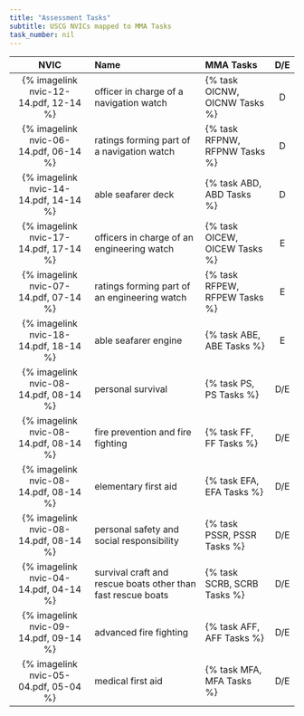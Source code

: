 ```yaml
---
title: "Assessment Tasks"
subtitle: USCG NVICs mapped to MMA Tasks 
task_number: nil
---
```


|NVIC  | Name | MMA Tasks | D/E |
|:-----:|:-----|:--------|:---:|
| {% imagelink nvic-12-14.pdf, 12-14 %} | officer in charge of a navigation watch| {% task OICNW, OICNW Tasks %} | D|
| {% imagelink nvic-06-14.pdf, 06-14 %} | ratings forming part of a navigation watch| {% task RFPNW, RFPNW Tasks %} | D|
| {% imagelink nvic-14-14.pdf, 14-14 %} | able seafarer deck| {% task ABD, ABD Tasks %} | D|
| {% imagelink nvic-17-14.pdf, 17-14 %} | officers in charge of an engineering watch| {% task OICEW, OICEW Tasks %} | E|
| {% imagelink nvic-07-14.pdf, 07-14 %} | ratings forming part of an engineering watch| {% task RFPEW, RFPEW Tasks %} | E|
| {% imagelink nvic-18-14.pdf, 18-14 %} | able seafarer engine| {% task ABE, ABE Tasks %} | E|
| {% imagelink nvic-08-14.pdf, 08-14 %} | personal survival| {% task PS, PS Tasks %} | D/E|
| {% imagelink nvic-08-14.pdf, 08-14 %} | fire prevention and fire fighting| {% task FF, FF Tasks %} | D/E|
| {% imagelink nvic-08-14.pdf, 08-14 %} | elementary first aid| {% task EFA, EFA Tasks %} | D/E|
| {% imagelink nvic-08-14.pdf, 08-14 %} | personal safety and social responsibility| {% task PSSR, PSSR Tasks %} | D/E|
| {% imagelink nvic-04-14.pdf, 04-14 %} | survival craft and rescue boats other than fast rescue boats| {% task SCRB, SCRB Tasks %} | D/E|
| {% imagelink nvic-09-14.pdf, 09-14 %} | advanced fire fighting| {% task AFF, AFF Tasks %} | D/E|
| {% imagelink nvic-05-04.pdf, 05-04 %} | medical first aid| {% task MFA, MFA Tasks %} | D/E|
